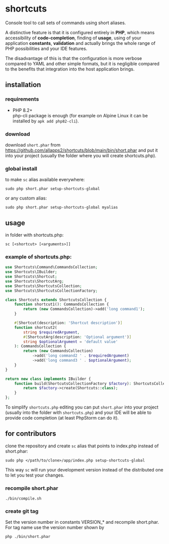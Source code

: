 # shortcuts

Console tool to call sets of commands using short aliases.

A distinctive feature is that it is configured entirely in **PHP**, which means
accessibility of **code-completion**, finding of **usage**, using of your application **constants**, **validation** and actually brings
the whole range of PHP possibilities and your IDE features.

The disadvantage of this is that the configuration is more verbose compared to YAML and
other simple formats, but it is negligible compared to the benefits that integration
into the host application brings.

## installation

### requirements

- PHP 8.2+\
  php-cli package is enough (for example on Alpine Linux it can be installed by `apk add php82-cli`).

### download

download `short.phar` from https://github.com/allapps2/shortcuts/blob/main/bin/short.phar
and put it into your project (usually the folder where you will create shortcuts.php).

### global install

to make `sc` alias available everywhere:

`sudo php short.phar setup-shortcuts-global`

or any custom alias:

`sudo php short.phar setup-shortcuts-global myalias`

## usage

in folder with shortcuts.php:

`sc [<shortcut> [<arguments>]]`

### example of shortcuts.php:

```php
use Shortcuts\Command\CommandsCollection;
use Shortcuts\IBuilder;
use Shortcuts\Shortcut;
use Shortcuts\ShortcutArg;
use Shortcuts\ShortcutsCollection;
use Shortcuts\ShortcutsCollectionFactory;

class Shortcuts extends ShortcutsCollection {
    function shortcut1(): CommandsCollection {
        return (new CommandsCollection)->add('long command1');
    }

    #[Shortcut(description: 'Shortcut description')]
    function shortcut2(
        string $requiredArgument,
        #[ShortcutArg(description: 'Optional argument')]
        string $optionalArgument = 'default value'
    ): CommandsCollection {
        return (new CommandsCollection)
            ->add('long command2 ' . $requiredArgument)
            ->add('long command3 ' . $optionalArgument);
    }
}

return new class implements IBuilder {
    function build(ShortcutsCollectionFactory $factory): ShortcutsCollection {
        return $factory->create(Shortcuts::class);
    }
};
```

To simplify `shortcuts.php` editing you can put `short.phar` into your project
(usually into the folder with `shortcuts.php`) and your IDE will be able to provide code
completion (at least PhpStorm can do it).

## for contributors

clone the repository and create `sc` alias that points to index.php instead of
short.phar:

`sudo php </path/to/clone>/app/index.php setup-shortcuts-global`

This way `sc` will run your development version instead of the distributed one to
let you test your changes.

### recompile short.phar

`./bin/compile.sh`

### create git tag

Set the version number in constants VERSION_* and recompile short.phar.\
For tag name use the version number shown by

`php ./bin/short.phar`

